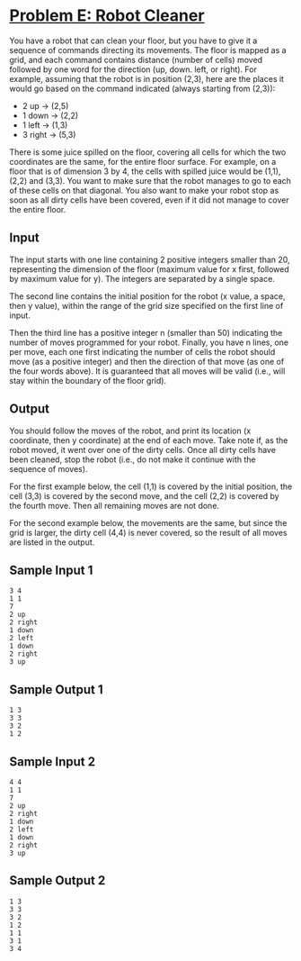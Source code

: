 # [Problem E: Robot Cleaner](https://nbhspc21.kattis.com/contests/nbhspc21/problems/nbhspc21.robotcleaner)

You have a robot that can clean your floor, but you have to give it a sequence of commands directing its movements. The floor is mapped as a grid, and each command contains distance (number of cells) moved followed by one word for the direction (up, down. left, or right). For example, assuming that the robot is in position (2,3), here are the places it would go based on the command indicated (always starting from (2,3)):

- 2 up -> (2,5)
- 1 down -> (2,2)
- 1 left -> (1,3)
- 3 right -> (5,3)

There is some juice spilled on the floor, covering all cells for which the two coordinates are the same, for the entire floor surface. For example, on a floor that is of dimension 3 by 4, the cells with spilled juice would be (1,1), (2,2) and (3,3). You want to make sure that the robot manages to go to each of these cells on that diagonal. You also want to make your robot stop as soon as all dirty cells have been covered, even if it did not manage to cover the entire floor.

## Input
The input starts with one line containing 2 positive integers smaller than 20, representing the dimension of the floor (maximum value for x first, followed by maximum value for y). The integers are separated by a single space.

The second line contains the initial position for the robot (x value, a space, then y value), within the range of the grid size specified on the first line of input.

Then the third line has a positive integer n (smaller than 50) indicating the number of moves programmed for your robot. Finally, you have n lines, one per move, each one first indicating the number of cells the robot should move (as a positive integer) and then the direction of that move (as one of the four words above). It is guaranteed that all moves will be valid (i.e., will stay within the boundary of the floor grid).

## Output
You should follow the moves of the robot, and print its location (x coordinate, then y coordinate) at the end of each move. Take note if, as the robot moved, it went over one of the dirty cells. Once all dirty cells have been cleaned, stop the robot (i.e., do not make it continue with the sequence of moves).

For the first example below, the cell (1,1) is covered by the initial position, the cell (3,3) is covered by the second move, and the cell (2,2) is covered by the fourth move. Then all remaining moves are not done.

For the second example below, the movements are the same, but since the grid is larger, the dirty cell (4,4) is never covered, so the result of all moves are listed in the output.

## Sample Input 1
```
3 4
1 1
7
2 up
2 right
1 down
2 left
1 down
2 right
3 up
```

## Sample Output 1
```
1 3
3 3
3 2
1 2
```

## Sample Input 2
```
4 4
1 1
7
2 up
2 right
1 down
2 left
1 down
2 right
3 up
```

## Sample Output 2
```
1 3
3 3
3 2
1 2
1 1
3 1
3 4
```
